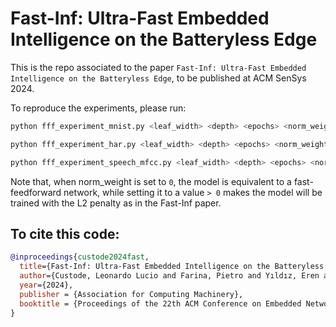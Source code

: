 # Fast-Inf: Ultra-Fast Embedded Intelligence on the Batteryless Edge

This is the repo associated to the paper `Fast-Inf: Ultra-Fast Embedded Intelligence on the Batteryless Edge`, to be published at ACM SenSys 2024.

To reproduce the experiments, please run:
```bash
python fff_experiment_mnist.py <leaf_width> <depth> <epochs> <norm_weight>
```
```bash
python fff_experiment_har.py <leaf_width> <depth> <epochs> <norm_weight>
```
```bash
python fff_experiment_speech_mfcc.py <leaf_width> <depth> <epochs> <norm_weight>
```
Note that, when norm_weight is set to `0`, the model is equivalent to a fast-feedforward network, while setting it to a value `> 0` makes the model will be trained with the L2 penalty as in the Fast-Inf paper. 


## To cite this code:

```bibtex
@inproceedings{custode2024fast,
  title={Fast-Inf: Ultra-Fast Embedded Intelligence on the Batteryless Edge},
  author={Custode, Leonardo Lucio and Farina, Pietro and Yıldız, Eren and Kılıç, Renan Beran and Yıldırım, Kasım Sinan and Iacca, Giovanni},
  year={2024},
  publisher = {Association for Computing Machinery},
  booktitle = {Proceedings of the 22th ACM Conference on Embedded Networked Sensor Systems},
}
```
